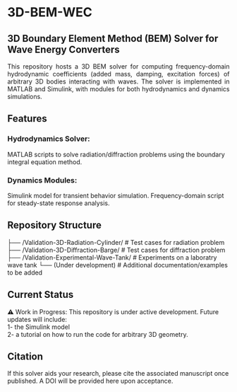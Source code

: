 # 3D-BEM-WEC
## 3D Boundary Element Method (BEM) Solver for Wave Energy Converters
<div align="justify">
This repository hosts a 3D BEM solver for computing frequency-domain hydrodynamic coefficients (added mass, damping, excitation forces) of arbitrary 3D bodies interacting with waves. The solver is implemented in MATLAB and Simulink, with modules for both hydrodynamics and dynamics simulations.
</div>

## Features
### Hydrodynamics Solver: 
MATLAB scripts to solve radiation/diffraction problems using the boundary integral equation method.
### Dynamics Modules:
Simulink model for transient behavior simulation.
Frequency-domain script for steady-state response analysis.

## Repository Structure
├── /Validation-3D-Radiation-Cylinder/      # Test cases for radiation problem  
├── /Validation-3D-Diffraction-Barge/    # Test cases for diffraction problem  
├── /Validation-Experimental-Wave-Tank/ # Experiments on a laboratry wave tank 
└── (Under development)         # Additional documentation/examples to be added  

## Current Status
⚠️ Work in Progress: This repository is under active development. Future updates will include:  
1- the Simulink model  
2- a tutorial on how to run the code for arbitrary 3D geometry.  

## Citation
If this solver aids your research, please cite the associated manuscript once published. A DOI will be provided here upon acceptance.
